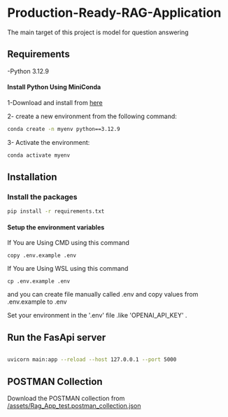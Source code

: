# Production-Ready-RAG-Application

The main target of this project is model for question answering

## Requirements

-Python 3.12.9

#### Install Python Using MiniConda
1-Download and install from [here](https://www.anaconda.com/docs/main)

2- create a new environment from the following command:
```bash
conda create -n myenv python==3.12.9
```
3- Activate the environment:
``` bash
conda activate myenv
```
## Installation
### Install the packages
``` bash
pip install -r requirements.txt
```

#### Setup the environment variables
If You are  Using CMD using this command
``` 
copy .env.example .env
```
If You are  Using WSL using this command
``` 
cp .env.example .env
```
and you can create file manually called .env and copy values from .env.example to .env

Set your environment in the '.env' file .like 'OPENAI_API_KEY' .

## Run the FasApi server

```bash

uvicorn main:app --reload --host 127.0.0.1 --port 5000
```
## POSTMAN Collection

Download the POSTMAN collection from [/assets/Rag_App_test.postman_collection.json](/assets/Rag_App_test.postman_collection.json)